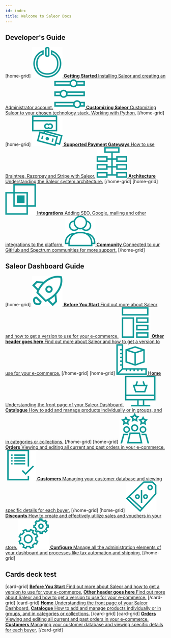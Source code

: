 ```yaml
---
id: index
title: Welcome to Saleor Docs
---
```


## Developer's Guide

[home-grid]
[![](assets/icons/icon-1.png) **Getting Started** Installing Saleor and creating an Administrator account.](architecture/events.md)
[![](assets/icons/icon-2.png) **Customizing Saleor** Customizing Saleor to your chosen technology stack. Working with Python.](architecture/events.md)
[/home-grid]
[home-grid]
[![](assets/icons/icon-3.png) **Supported Payment Gateways** How to use Braintree, Razorpay and Stripe with Saleor.](architecture/events.md)
[![](assets/icons/icon-4.png) **Architecture** Understanding the Saleor system architecture.](architecture/events.md)
[/home-grid]
[home-grid]
[![](assets/icons/icon-5.png) **Integrations** Adding SEO, Google, mailing and other integrations to the platform.](architecture/events.md)
[![](assets/icons/icon-6.png) **Community** Connected to our GitHub and Spectrum communities for more support.](architecture/events.md)
[/home-grid]

## Saleor Dashboard Guide

[home-grid]
[![](assets/icons/icon-7.png) **Before You Start** Find out more about Saleor and how to get a version to use for your e-commerce.](architecture/events.md)
[![](assets/icons/icon-8.png) **Other header goes here** Find out more about Saleor and how to get a version to use for your e-commerce.](architecture/events.md)
[/home-grid]
[home-grid]
[![](assets/icons/icon-9.png) **Home** Understanding the front page of your Saleor Dashboard.](architecture/events.md)
[![](assets/icons/icon-10.png) **Catalogue** How to add and manage products individually or in groups, and in categories or collections.](architecture/events.md)
[/home-grid]
[home-grid]
[![](assets/icons/icon-11.png) **Orders** Viewing and editing all current and past orders in your e-commerce.](architecture/events.md)
[![](assets/icons/icon-12.png) **Customers** Managing your customer database and viewing specific details for each buyer.](architecture/events.md)
[/home-grid]
[home-grid]
[![](assets/icons/icon-13.png) **Discounts** How to create and effectively utilize sales and vouchers in your store.](architecture/events.md)
[![](assets/icons/icon-14.png) **Configure** Manage all the administration elements of your dashboard and processes like tax automation and shipping.](architecture/events.md)
[/home-grid]

## Cards deck test

[card-grid]
[**Before You Start** Find out more about Saleor and how to get a version to use for your e-commerce.](architecture/events.md)
[**Other header goes here** Find out more about Saleor and how to get a version to use for your e-commerce.](architecture/events.md)
[/card-grid]
[card-grid]
[**Home** Understanding the front page of your Saleor Dashboard.](architecture/events.md)
[**Catalogue** How to add and manage products individually or in groups, and in categories or collections.](architecture/events.md)
[/card-grid]
[card-grid]
[**Orders** Viewing and editing all current and past orders in your e-commerce.](architecture/events.md)
[**Customers** Managing your customer database and viewing specific details for each buyer.](architecture/events.md)
[/card-grid]